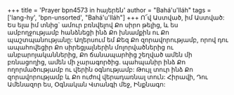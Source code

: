 +++
title = 'Prayer bpn4573 in հայերեն'
author = "Bahá'u'lláh"
tags = ['lang-hy', 'bpn-unsorted', "Bahá'u'lláh"]
+++
Ո՜վ Աստված, իմ Աստված: Ես ելա իմ տնից` ամուր բռնվելով Քո սիրո թելից, և ես ամբողջությամբ հանձնեցի ինձ Քո խնամքին ու Քո պաշտպանությանը: Աղերսում եմ Քեզ Քո զորավորությամբ, որով դու ապահովեցիր Քո սիրեցյալներին մոլորվածներից ու անբարոյականներից, Քո ճանապարհից շեղված ամեն մի բռնացողից, ամեն մի չարագործից. պահպանիր ինձ Քո ողորմածությամբ ու վերին օգնությամբ: Թույլ տուր ինձ Քո զորավորությամբ և Քո ուժով վերադառնալ տուն:
 	Հիրավի, Դու Ամենազոր ես, Օգնական Վտանգի մեջ, Ինքնագո:
